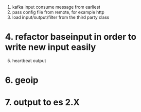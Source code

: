 1. kafka input consume message from earliest
2. pass config file from remote, for example http
3. load input/output/filter from the third party class
# 4. refactor baseinput in order to write new input easily
5. heartbeat output
# 6. geoip
# 7. output to es 2.X
